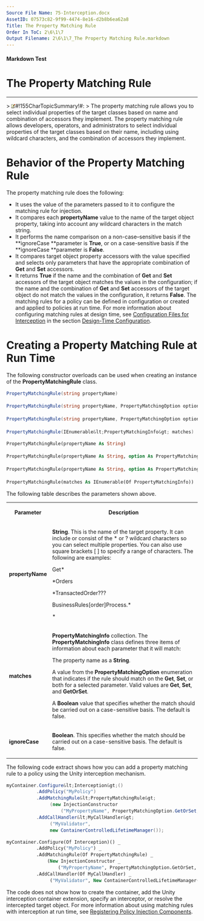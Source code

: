 ```yaml
---
Source File Name: 75-Interception.docx
AssetID: 07573c82-9f99-4474-8e16-d2b8b6ea62a8
Title: The Property Matching Rule
Order In ToC: 2\6\1\7
Output Filename: 2\6\1\7_The Property Matching Rule.markdown
---
```


#### Markdown Test ####
# The Property Matching Rule #
----------


&gt; ![](/images/note.gif)#!155CharTopicSummary!#:
&gt; 
The property matching rule allows you to select individual properties of the target classes based on name and combination of accessors they implement.
The property matching rule allows developers, operators, and administrators to select individual properties of the target classes based on their name, including using wildcard characters, and the combination of accessors they implement.  

# Behavior of the Property Matching Rule #
The property matching rule does the following:  
+ It uses the value of the parameters passed to it to configure the matching rule for injection.
+ It compares each **propertyName** value to the name of the target object property, taking into account any wildcard characters in the match string. 
+ It performs the name comparison on a non-case–sensitive basis if the **ignoreCase **parameter is **True**, or on a case-sensitive basis if the **ignoreCase **parameter is **False**. 
+ It compares target object property accessors with the value specified and selects only parameters that have the appropriate combination of **Get** and **Set** accessors.  
+ It returns **True** if the name and the combination of **Get** and **Set** accessors of the target object matches the values in the configuration; if the name and the combination of **Get** and **Set** accessors of the target object do not match the values in the configuration, it returns **False**. 
The matching rules for a policy can be defined in configuration or created and applied to policies at run time. For more information about configuring matching rules at design time, see [Configuration Files for Interception](test-markdown_af2f3726-4a3e-4e31-8f97-ebca0db3d907.html) in the section [Design-Time Configuration](test-markdown_d084d31d-6894-4cd3-ab6b-40f7a69899b2.html).  

# Creating a Property Matching Rule at Run Time #
The following constructor overloads can be used when creating an instance of the **PropertyMatchingRule** class.  

```csharp
PropertyMatchingRule(string propertyName)

PropertyMatchingRule(string propertyName, PropertyMatchingOption option)

PropertyMatchingRule(string propertyName, PropertyMatchingOption option, bool ignoreCase)

PropertyMatchingRule(IEnumerable&lt;PropertyMatchingInfo&gt; matches)
```


```vb
PropertyMatchingRule(propertyName As String)

PropertyMatchingRule(propertyName As String, option As PropertyMatchingOption)

PropertyMatchingRule(propertyName As String, option As PropertyMatchingOption, ignoreCase As Boolean)

PropertyMatchingRule(matches As IEnumerable(Of PropertyMatchingInfo))
```

The following table describes the parameters shown above.  
<table xmlns:xlink="http://www.w3.org/1999/xlink"><tr><th><p>Parameter</p></th><th><p>Description</p></th></tr><tr><td><p><b>propertyName</b></p></td><td><p><b>String</b>. This is the name of the target property. It can include or consist of the * or ? wildcard characters so you can select multiple properties. You can also use square brackets [ ] to specify a range of characters. The following are examples:</p><p>Get*</p><p>*Orders</p><p>*TransactedOrder???</p><p>BusinessRules[order]Process.*</p><p>*</p></td></tr><tr><td><p><b>matches</b></p></td><td><p><b>PropertyMatchingInfo </b>collection.<b> </b>The <b>PropertyMatchingInfo </b>class defines three items of information about each parameter that it will match:</p><p>The property name as a <b>String</b>. </p><p>A value from the <b>PropertyMatchingOption</b> enumeration that indicates if the rule should match on the <b>Get</b>, <b>Set</b>, or both for a selected parameter. Valid values are <b>Get</b>, <b>Set</b>, and <b>GetOrSet</b>.</p><p>A <b>Boolean</b> value that specifies whether the match should be carried out on a case-sensitive basis. The default is false.</p></td></tr><tr><td><p><b>ignoreCase</b></p></td><td><p><b>Boolean</b>. This specifies whether the match should be carried out on a case-sensitive basis. The default is false.</p></td></tr></table>
The following code extract shows how you can add a property matching rule to a policy using the Unity interception mechanism.  

```csharp
myContainer.Configure&lt;Interception&gt;()
           .AddPolicy("MyPolicy")
           .AddMatchingRule&lt;PropertyMatchingRule&gt;
                (new InjectionConstructor
                    ("MyPropertyName", PropertyMatchingOption.GetOrSet,true))
           .AddCallHandler&lt;MyCallHandler&gt;
                ("MyValidator", 
                new ContainerControlledLifetimeManager());
```


```vb
myContainer.Configure(Of Interception)() _
           .AddPolicy("MyPolicy") _
           .AddMatchingRule(Of PropertyMatchingRule) _
               (New InjectionConstructor _
                   ("MyPropertyName", PropertyMatchingOption.GetOrSet, True)) _
           .AddCallHandler(Of MyCallHandler) _
                ("MyValidator", New ContainerControlledLifetimeManager())
```

The code does not show how to create the container, add the Unity interception container extension, specify an interceptor, or resolve the intercepted target object. For more information about using matching rules with interception at run time, see [Registering Policy Injection Components](test-markdown_2090aa6d-38c7-4527-a211-aa4fa966e855.html).  

